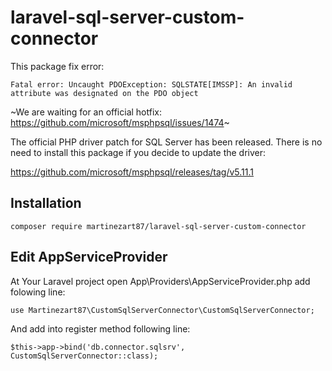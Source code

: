 # laravel-sql-server-custom-connector

This package fix error:

```Fatal error: Uncaught PDOException: SQLSTATE[IMSSP]: An invalid attribute was designated on the PDO object```

~We are waiting for an official hotfix: https://github.com/microsoft/msphpsql/issues/1474~

The official PHP driver patch for SQL Server has been released. There is no need to install this package if you decide to update the driver: 

https://github.com/microsoft/msphpsql/releases/tag/v5.11.1

## Installation 

```composer require martinezart87/laravel-sql-server-custom-connector```

## Edit AppServiceProvider

At Your Laravel project open App\Providers\AppServiceProvider.php add folowing line:

```use Martinezart87\CustomSqlServerConnector\CustomSqlServerConnector;```

And add into register method following line:

```$this->app->bind('db.connector.sqlsrv', CustomSqlServerConnector::class);```